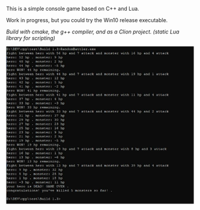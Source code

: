 This is a simple console game based on C++ and Lua.

Work in progress, but you could try the Win10 release executable.

*Build with cmake, the g++ compiler, and as a Clion project. (static Lua library for scripting)*

![random battler](rndbtl.JPG)
